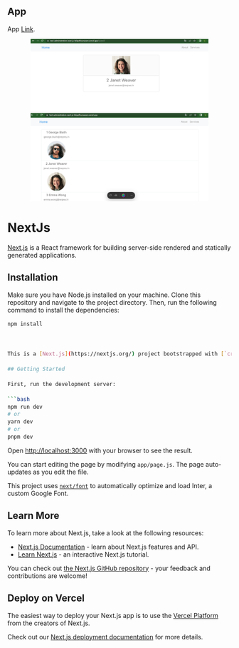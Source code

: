 ## App

App [Link](https://test-administration-next-js-felipeflourwears.vercel.app/users/2).

<p align="center">
  <img src="img/user.png" alt="Captura de pantalla de la página de usuario" width="400" />
  <img src="img/home.png" alt="Captura de pantalla de la página de inicio" width="400" /> 
</p>


# NextJs

[Next.js](https://nextjs.org/) is a React framework for building server-side rendered and statically generated applications.

## Installation

Make sure you have Node.js installed on your machine. Clone this repository and navigate to the project directory. Then, run the following command to install the dependencies:

```bash
npm install



This is a [Next.js](https://nextjs.org/) project bootstrapped with [`create-next-app`](https://github.com/vercel/next.js/tree/canary/packages/create-next-app).

## Getting Started

First, run the development server:

```bash
npm run dev
# or
yarn dev
# or
pnpm dev
```

Open [http://localhost:3000](http://localhost:3000) with your browser to see the result.

You can start editing the page by modifying `app/page.js`. The page auto-updates as you edit the file.

This project uses [`next/font`](https://nextjs.org/docs/basic-features/font-optimization) to automatically optimize and load Inter, a custom Google Font.

## Learn More

To learn more about Next.js, take a look at the following resources:

- [Next.js Documentation](https://nextjs.org/docs) - learn about Next.js features and API.
- [Learn Next.js](https://nextjs.org/learn) - an interactive Next.js tutorial.

You can check out [the Next.js GitHub repository](https://github.com/vercel/next.js/) - your feedback and contributions are welcome!

## Deploy on Vercel

The easiest way to deploy your Next.js app is to use the [Vercel Platform](https://vercel.com/new?utm_medium=default-template&filter=next.js&utm_source=create-next-app&utm_campaign=create-next-app-readme) from the creators of Next.js.

Check out our [Next.js deployment documentation](https://nextjs.org/docs/deployment) for more details.
